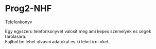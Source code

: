# Prog2-NHF
Telefonkonyv

Egy egyszeru telefonkonyvet valosit meg ami kepes szemelyek es cegek tarolasara.\
Fajlbol be lehet olvasni adatokat es ki lehet irni oket.
